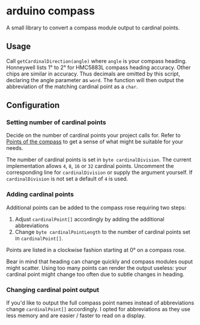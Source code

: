 # arduino compass

A small library to convert a compass module output to cardinal points.

## Usage

Call `getCardinalDirection(angle)` where `angle` is your compass heading. Honneywell lists 1° to 2° for HMC5883L
compass heading accuracy. Other chips are similar in accuracy. Thus
 decimals are omitted by this script, declaring the angle parameter as `word`. The function will then output the abbreviation of the matching cardinal point as a `char`. 

## Configuration

### Setting number of cardinal points
Decide on the number of cardinal points your project calls for. Refer to [Points of the compass](http://en.wikipedia.org/wiki/Points_of_the_compass) to get a sense of what might be suitable for your needs. 

The number of cardinal points is set in `byte cardinalDivision`. The current implementation allows `4`, `8`, `16` or `32` cardinal points. Uncomment the corresponding line for `cardinalDivision` or supply the argument yourself. If `cardinalDivision` is not set a default of `4` is used.  

### Adding cardinal points

Additional points can be added to the compass rose requiring two steps:

1. Adjust `cardinalPoint[]` accordingly by adding the additional abbreviations
2. Change `byte cardinalPointLength` to the number of cardinal points set in `cardinalPoint[]`. 

Points are listed in a clockwise fashion starting at 0° on a compass rose.

Bear in mind that heading can change quickly and compass modules ouput might scatter. Using too many points can render the output useless: your cardinal point might change too often due to subtle changes in heading. 

### Changing cardinal point output

If you'd like to output the full compass point names instead of abbreviations change `cardinalPoint[]` accordingly. I opted for abbreviations as they use less memory and are easier / faster to read on a display. 
